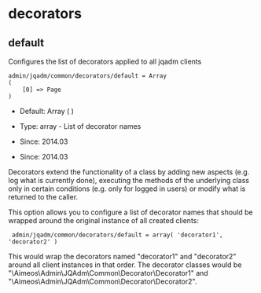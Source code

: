 
# decorators
## default

Configures the list of decorators applied to all jqadm clients

```
admin/jqadm/common/decorators/default = Array
(
    [0] => Page
)
```

* Default: Array
(
)

* Type: array - List of decorator names
* Since: 2014.03
* Since: 2014.03

Decorators extend the functionality of a class by adding new aspects
(e.g. log what is currently done), executing the methods of the underlying
class only in certain conditions (e.g. only for logged in users) or
modify what is returned to the caller.

This option allows you to configure a list of decorator names that should
be wrapped around the original instance of all created clients:

```
 admin/jqadm/common/decorators/default = array( 'decorator1', 'decorator2' )
```

This would wrap the decorators named "decorator1" and "decorator2" around
all client instances in that order. The decorator classes would be
"\Aimeos\Admin\JQAdm\Common\Decorator\Decorator1" and
"\Aimeos\Admin\JQAdm\Common\Decorator\Decorator2".
